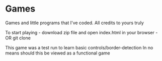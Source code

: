 # Games
Games and little programs that I've coded. All credits to yours truly

To start playing - download zip file and open index.html in your browser
         - OR git clone

This game was a test run to learn basic controls/border-detection
In no means should this be viewed as a functional game
